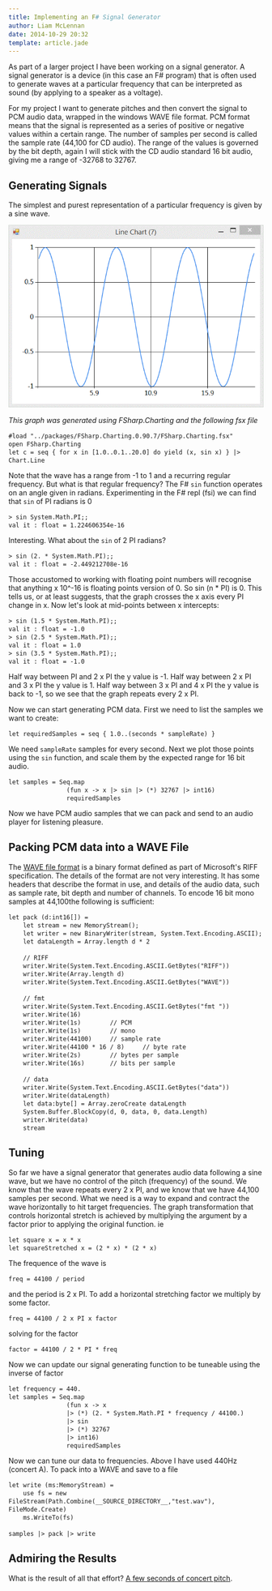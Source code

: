 ```yaml
---
title: Implementing an F# Signal Generator
author: Liam McLennan
date: 2014-10-29 20:32
template: article.jade
---
```


As part of a larger project I have been working on a signal generator. A signal generator is a device (in this case an F# program) that is often used to generate waves at a particular frequency that can be interpreted as sound (by applying to a speaker as a voltage). 

For my project I want to generate pitches and then convert the signal to PCM audio data, wrapped in the windows WAVE file format. PCM format means that the signal is represented as a series of positive or negative values within a certain range. The number of samples per second is called the sample rate (44,100 for CD audio). The range of the values is governed by the bit depth, again I will stick with the CD audio standard 16 bit audio, giving me a range of -32768 to 32767.

Generating Signals
----------

The simplest and purest representation of a particular frequency is given by a sine wave. 

<img src="sine.gif" alt="A sine wave"/>

_This graph was generated using FSharp.Charting and the following fsx file_

    #load "../packages/FSharp.Charting.0.90.7/FSharp.Charting.fsx"
    open FSharp.Charting
    let c = seq { for x in [1.0..0.1..20.0] do yield (x, sin x) } |> Chart.Line

Note that the wave has a range from -1 to 1 and a recurring regular frequency. But what is that regular frequency? The F# `sin` function operates on an angle given in radians. Experimenting in the F# repl (fsi) we can find that `sin` of PI radians is 0

    > sin System.Math.PI;;
    val it : float = 1.224606354e-16

Interesting. What about the `sin` of 2 PI radians?

    > sin (2. * System.Math.PI);;
    val it : float = -2.449212708e-16

Those accustomed to working with floating point numbers will recognise that anything x 10^-16 is floating points version of 0. So sin (n * PI) is 0. This tells us, or at least suggests, that the graph crosses the x axis every PI change in x. Now let's look at mid-points between x intercepts:

    > sin (1.5 * System.Math.PI);;
    val it : float = -1.0
    > sin (2.5 * System.Math.PI);;
    val it : float = 1.0
    > sin (3.5 * System.Math.PI);;
    val it : float = -1.0

Half way between PI and 2 x PI the y value is -1. Half way between 2 x PI and 3 x PI the y value is 1. Half way between 3 x PI and 4 x PI the y value is back to -1, so we see that the graph repeats every 2 x PI. 

Now we can start generating PCM data. First we need to list the samples we want to create:

    let requiredSamples = seq { 1.0..(seconds * sampleRate) }

We need `sampleRate` samples for every second. Next we plot those points using the `sin` function, and scale them by the expected range for 16 bit audio.

    let samples = Seq.map 
                    (fun x -> x |> sin |> (*) 32767 |> int16) 
                    requiredSamples

Now we have PCM audio samples that we can pack and send to an audio player for listening pleasure.

Packing PCM data into a WAVE File
--------------------

The [WAVE file format](https://ccrma.stanford.edu/courses/422/projects/WaveFormat/) is a binary format defined as part of Microsoft's RIFF specification. The details of the format are not very interesting. It has some headers that describe the format in use, and details of the audio data, such as sample rate, bit depth and number of channels. To encode 16 bit mono samples at 44,100the following is sufficient:

    let pack (d:int16[]) = 
        let stream = new MemoryStream();
        let writer = new BinaryWriter(stream, System.Text.Encoding.ASCII);
        let dataLength = Array.length d * 2
                    
        // RIFF
        writer.Write(System.Text.Encoding.ASCII.GetBytes("RIFF"))
        writer.Write(Array.length d)
        writer.Write(System.Text.Encoding.ASCII.GetBytes("WAVE"))
                                
        // fmt
        writer.Write(System.Text.Encoding.ASCII.GetBytes("fmt "))
        writer.Write(16)
        writer.Write(1s)        // PCM
        writer.Write(1s)        // mono
        writer.Write(44100)     // sample rate
        writer.Write(44100 * 16 / 8)     // byte rate
        writer.Write(2s)        // bytes per sample
        writer.Write(16s)       // bits per sample

        // data
        writer.Write(System.Text.Encoding.ASCII.GetBytes("data"))
        writer.Write(dataLength)
        let data:byte[] = Array.zeroCreate dataLength
        System.Buffer.BlockCopy(d, 0, data, 0, data.Length)
        writer.Write(data)
        stream
                                                                                            
Tuning
------

So far we have a signal generator that generates audio data following a sine wave, but we have no control of the pitch (frequency) of the sound. We know that the wave repeats every 2 x PI, and we know that we have 44,100 samples per second. What we need is a way to expand and contract the wave horizontally to hit target frequencies. The graph transformation that controls horizontal stretch is achieved by multiplying the argument by a factor prior to applying the original function. ie

    let square x = x * x
    let squareStretched x = (2 * x) * (2 * x)

The frequence of the wave is

    freq = 44100 / period

and the period is 2 x PI. To add a horizontal stretching factor we multiply by some factor.

    freq = 44100 / 2 x PI x factor

solving for the factor

    factor = 44100 / 2 * PI * freq

Now we can update our signal generating function to be tuneable using the inverse of factor

    let frequency = 440.
    let samples = Seq.map 
                    (fun x -> x 
                    |> (*) (2. * System.Math.PI * frequency / 44100.)
                    |> sin 
                    |> (*) 32767 
                    |> int16) 
                    requiredSamples

Now we can tune our data to frequencies. Above I have used 440Hz (concert A). To pack into a WAVE and save to a file

    let write (ms:MemoryStream) =
        use fs = new FileStream(Path.Combine(__SOURCE_DIRECTORY__,"test.wav"), FileMode.Create)
        ms.WriteTo(fs)

    samples |> pack |> write

Admiring the Results
------------------

What is the result of all that effort? [A few seconds of concert pitch](test.wav).

